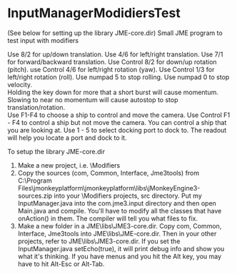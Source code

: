 # InputManagerModidiersTest
(See below for setting up the library JME-core.dir)
Small JME program to test input with modifiers

Use 8/2 for up/down translation.
Use 4/6 for left/right translation.
Use 7/1 for forward/backward translation.
Use Control 8/2 for down/up rotation (pitch).
use Control 4/6 for left/right rotation (yaw).
Use Control 1/3 for left/right rotation (roll). 
Use numpad 5 to stop rolling.
Use numpad 0 to stop velocity.  
Holding the key down for more that a short burst will cause momentum.  Slowing to near no momentum will cause autostop to stop translation/rotation.  
Use F1-F4 to choose a ship to control and move the camera.
Use Control F1 - F4 to control a ship but not move the camera.  You can control a ship that you are looking at.
Use 1 - 5 to select docking port to dock to.  The readout will help you locate a port and dock to it.  


To setup the library JME-core.dir
1) Make a new project, i.e. \Modifiers
2) Copy the sources (com, Common, Interface, Jme3tools) from C:\Program Files\jmonkeyplatform\jmonkeyplatform\libs\jMonkeyEngine3-sources.zip into your \Modifiers projects, src directory.  Put my InputManager.java into the com.jme3.input directory and then open Main.java and compile.  You'll have to modify all the classes that have onAction() in them.  The compiler will tell you what files to fix.  
3) Make a new folder in a JME\libs\JME3-core.dir.
Copy com, Common, Interface, Jme3tools into JME\libs\JME-core.dir.  Then in your other projects, refer to JME\libs\JME3-core.dir.  If you set the InputManager.java setEcho(true), it will print debug info and show you what it's thinking.    If you have menus and you hit the Alt key, you may have to hit Alt-Esc or Alt-Tab.  

